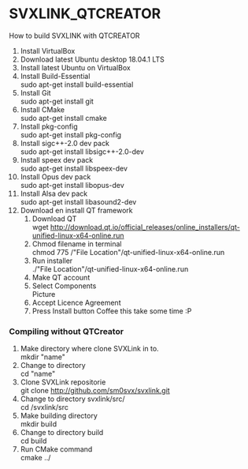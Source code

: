 # SVXLINK_QTCREATOR
How to build SVXLINK with QTCREATOR

1) Install VirtualBox
2) Download latest Ubuntu desktop 18.04.1 LTS
3) Install latest Ubuntu on VirtualBox
4) Install Build-Essential<br>
   sudo apt-get install build-essential
5) Install Git<br>
   sudo apt-get install git
6) Install CMake<br>
   sudo apt-get install cmake
7) Install pkg-config<br>
   sudo apt-get install pkg-config
8) Install sigc++-2.0 dev pack<br>
   sudo apt-get install libsigc++-2.0-dev
9) Install speex dev pack<br>
   sudo apt-get install libspeex-dev
10) Install Opus dev pack<br>
   sudo apt-get install libopus-dev
11) Install Alsa dev pack<br>
   sudo apt-get install libasound2-dev
12) Download en install QT framework<br>
    1) Download QT<br>
       wget http://download.qt.io/official_releases/online_installers/qt-unified-linux-x64-online.run
    2) Chmod filename in terminal<br>
       chmod 775 /"File Location"/qt-unified-linux-x64-online.run
    3) Run installer<br>
       ./"File Location"/qt-unified-linux-x64-online.run
    4) Make QT account<br>
    5) Select Components<br>
       Picture
    6) Accept Licence Agreement
    7) Press Install button
    Coffee this take some time :P


### Compiling without QTCreator

1) Make directory where clone SVXLink in to.<br>
   mkdir "name"
2) Change to directory<br>
   cd "name"
3) Clone SVXLink repositorie<br> 
   git clone http://github.com/sm0svx/svxlink.git
4) Change to directory svxlink/src/<br>
   cd /svxlink/src
5) Make building directory<br>
   mkdir build
6) Change to directory build<br>
   cd build
7) Run CMake command<br>
   cmake ../
   

   


